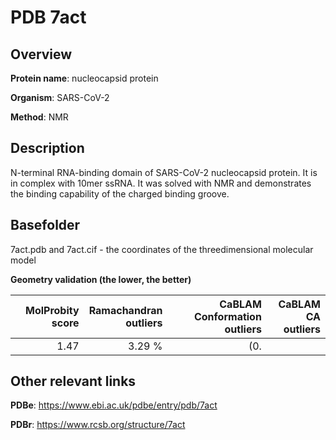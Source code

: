 # PDB 7act

## Overview

**Protein name**: nucleocapsid protein

**Organism**: SARS-CoV-2

**Method**: NMR

## Description

N-terminal RNA-binding domain of SARS-CoV-2 nucleocapsid protein. It is in complex with 10mer ssRNA. It was solved with NMR and demonstrates the binding capability of the charged binding groove.

## Basefolder

7act.pdb and 7act.cif - the coordinates of the threedimensional molecular model




**Geometry validation (the lower, the better)**

|   |**MolProbity<br>score**| **Ramachandran<br>outliers** | **CaBLAM<br>Conformation outliers** | **CaBLAM<br>CA outliers** |
|---|-------------:|----------------:|----------------:|----------------:|
||  1.47|  3.29 %|(0.||


## Other relevant links 
**PDBe**:  https://www.ebi.ac.uk/pdbe/entry/pdb/7act
 
**PDBr**: https://www.rcsb.org/structure/7act 
